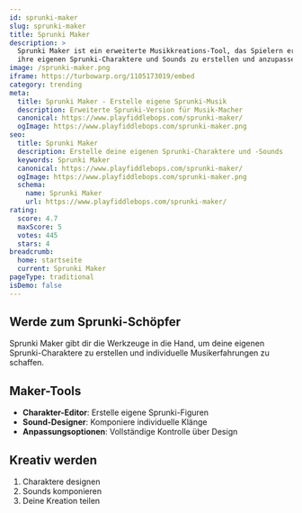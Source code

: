 ```yaml
---
id: sprunki-maker
slug: sprunki-maker
title: Sprunki Maker
description: >
  Sprunki Maker ist ein erweiterte Musikkreations-Tool, das Spielern ermöglicht,
  ihre eigenen Sprunki-Charaktere und Sounds zu erstellen und anzupassen.
image: /sprunki-maker.png
iframe: https://turbowarp.org/1105173019/embed
category: trending
meta:
  title: Sprunki Maker - Erstelle eigene Sprunki-Musik
  description: Erweiterte Sprunki-Version für Musik-Macher
  canonical: https://www.playfiddlebops.com/sprunki-maker/
  ogImage: https://www.playfiddlebops.com/sprunki-maker.png
seo:
  title: Sprunki Maker
  description: Erstelle deine eigenen Sprunki-Charaktere und -Sounds
  keywords: Sprunki Maker
  canonical: https://www.playfiddlebops.com/sprunki-maker/
  ogImage: https://www.playfiddlebops.com/sprunki-maker.png
  schema:
    name: Sprunki Maker
    url: https://www.playfiddlebops.com/sprunki-maker/
rating:
  score: 4.7
  maxScore: 5
  votes: 445
  stars: 4
breadcrumb:
  home: startseite
  current: Sprunki Maker
pageType: traditional
isDemo: false
---
```


## Werde zum Sprunki-Schöpfer

Sprunki Maker gibt dir die Werkzeuge in die Hand, um deine eigenen Sprunki-Charaktere zu erstellen und individuelle Musikerfahrungen zu schaffen.

## Maker-Tools
- **Charakter-Editor**: Erstelle eigene Sprunki-Figuren
- **Sound-Designer**: Komponiere individuelle Klänge
- **Anpassungsoptionen**: Vollständige Kontrolle über Design

## Kreativ werden
1. Charaktere designen
2. Sounds komponieren
3. Deine Kreation teilen